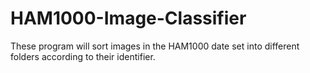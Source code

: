 # HAM1000-Image-Classifier
These program will sort images in the HAM1000 date set into different folders according to their identifier.
